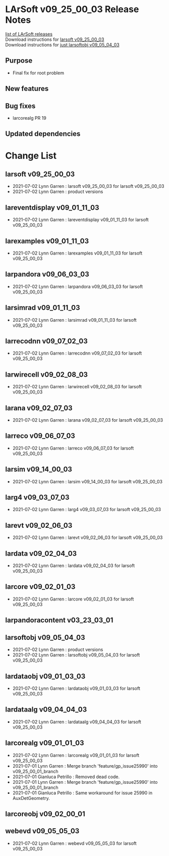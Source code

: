 # LArSoft v09_25_00_03 Release Notes



[list of LArSoft releases](LArSoft_release_list)  
Download instructions for [larsoft v09_25_00_03](https://scisoft.fnal.gov/scisoft/bundles/larsoft/v09_25_00_03/larsoft-v09_25_00_03.html)  
Download instructions for [just larsoftobj v09_05_04_03](https://scisoft.fnal.gov/scisoft/bundles/larsoftobj/v09_05_04_03/larsoftobj-v09_05_04_03.html)

## Purpose

-   Final fix for root problem

## New features

## Bug fixes

-   larcorealg PR 19

## Updated dependencies

# Change List

## larsoft v09_25_00_03

-   2021-07-02 Lynn Garren : larsoft v09_25_00_03 for larsoft v09_25_00_03
-   2021-07-02 Lynn Garren : product versions

## lareventdisplay v09_01_11_03

-   2021-07-02 Lynn Garren : lareventdisplay v09_01_11_03 for larsoft v09_25_00_03

## larexamples v09_01_11_03

-   2021-07-02 Lynn Garren : larexamples v09_01_11_03 for larsoft v09_25_00_03

## larpandora v09_06_03_03

-   2021-07-02 Lynn Garren : larpandora v09_06_03_03 for larsoft v09_25_00_03

## larsimrad v09_01_11_03

-   2021-07-02 Lynn Garren : larsimrad v09_01_11_03 for larsoft v09_25_00_03

## larrecodnn v09_07_02_03

-   2021-07-02 Lynn Garren : larrecodnn v09_07_02_03 for larsoft v09_25_00_03

## larwirecell v09_02_08_03

-   2021-07-02 Lynn Garren : larwirecell v09_02_08_03 for larsoft v09_25_00_03

## larana v09_02_07_03

-   2021-07-02 Lynn Garren : larana v09_02_07_03 for larsoft v09_25_00_03

## larreco v09_06_07_03

-   2021-07-02 Lynn Garren : larreco v09_06_07_03 for larsoft v09_25_00_03

## larsim v09_14_00_03

-   2021-07-02 Lynn Garren : larsim v09_14_00_03 for larsoft v09_25_00_03

## larg4 v09_03_07_03

-   2021-07-02 Lynn Garren : larg4 v09_03_07_03 for larsoft v09_25_00_03

## larevt v09_02_06_03

-   2021-07-02 Lynn Garren : larevt v09_02_06_03 for larsoft v09_25_00_03

## lardata v09_02_04_03

-   2021-07-02 Lynn Garren : lardata v09_02_04_03 for larsoft v09_25_00_03

## larcore v09_02_01_03

-   2021-07-02 Lynn Garren : larcore v09_02_01_03 for larsoft v09_25_00_03

## larpandoracontent v03_23_03_01

## larsoftobj v09_05_04_03

-   2021-07-02 Lynn Garren : product versions
-   2021-07-02 Lynn Garren : larsoftobj v09_05_04_03 for larsoft v09_25_00_03

## lardataobj v09_01_03_03

-   2021-07-02 Lynn Garren : lardataobj v09_01_03_03 for larsoft v09_25_00_03

## lardataalg v09_04_04_03

-   2021-07-02 Lynn Garren : lardataalg v09_04_04_03 for larsoft v09_25_00_03

## larcorealg v09_01_01_03

-   2021-07-02 Lynn Garren : larcorealg v09_01_01_03 for larsoft v09_25_00_03
-   2021-07-01 Lynn Garren : Merge branch 'feature/gp_issue25990' into v09_25_00_01_branch
-   2021-07-01 Gianluca Petrillo : Removed dead code.
-   2021-07-01 Lynn Garren : Merge branch 'feature/gp_issue25990' into v09_25_00_01_branch
-   2021-07-01 Gianluca Petrillo : Same workaround for issue 25990 in AuxDetGeometry.

## larcoreobj v09_02_00_01

## webevd v09_05_05_03

-   2021-07-02 Lynn Garren : webevd v09_05_05_03 for larsoft v09_25_00_03
